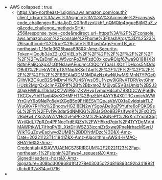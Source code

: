 - AWS
  collapsed:: true
	- https://ap-northeast-1.signin.aws.amazon.com/oauth?client_id=arn%3Aaws%3Asignin%3A%3A%3Aconsole%2Fcanvas&code_challenge=8UdaJjoD_Q0Rn9zzxUkhf_nQMQIp4ogueBtjM2uZ_vg&code_challenge_method=SHA-256&response_type=code&redirect_uri=https%3A%2F%2Fconsole.aws.amazon.com%2Fconsole%2Fhome%3FhashArgs%3D%2523%26isauthcode%3Dtrue%26state%3DhashArgsFromTB_ap-northeast-1_15e1e3625baaa698&X-Amz-Security-Token=IQoJb3JpZ2luX2VjELb%2F%2F%2F%2F%2F%2F%2F%2F%2F%2FwEaDmFwLW5vcnRoZWFzdC0xIkcwRQIgf67wa9Q161HX2iRdtmPaIjQoXg3ZcGtNslawAEurJmcCIQCrYTqaLLXOzTDHcos5NQdxOBdD%2FUekWOffpT8YNqjAKSqTAgi%2F%2F%2F%2F%2F%2F%2F%2F%2F%2F%2F8BEAIaDDM5MDAzNzAwNjUwMSIMnN7YPGe0GIlhVK2CKucB2SrMDm4Yk7U4SYwsO5U1Nzw9iGRvXTDRVkvtGhmHUzk2MgrQx2clmPZDPIf%2B%2BbxmoZiM6jyqESVBaUmlq%2BSJ340gkHWhbJTSdxQXf7WjPBgjZKVHvqTvmidH4cahZB8ODCWiPp6IIyTKCCyvYbRTagl48yKCHMFHT%2BgzEkH4AYYB4X0TRCxmjcVAVWYrrOiyY9o9NePg5eVtXGgB5o9FH6ESVTQeJsVbVOXfa0vldqtairTL7WuGKv7RHYq%2BhoowHGZl8EN2wYSgoADe9gj79Yufre6oPQKQ9s6L%2FrN%2FFy19y3darSdNMKjG%2BJsGOo8B3PsIfwqK%2FxO3%2BpHwLYXn2aWZrVHsGyPnPFk2M%2FqAKiNeP1%2BrKrcfYiphC6qtWxjiQdL77pRZq4PFNocTrdEiQZs%2FWH5krd7qjo%2F41YYDgMVhtMAWPtkWL7iHrqPV6lLXktDHWSZ33iccniZr6xwe9PneNrhacMSvrUWIkTGuZqwEaciwvdZUMB%2BDDNtMDzc%3D&X-Amz-Date=20221123T141841Z&X-Amz-Algorithm=AWS4-HMAC-SHA256&X-Amz-Credential=ASIAVVUAENCS7SRIRCUM%2F20221123%2Fap-northeast-1%2Fsignin%2Faws4_request&X-Amz-SignedHeaders=host&X-Amz-Signature=308bd300968d1fcf278e03035c22d816893492b341892fdfcbdf32a814ac0716
-